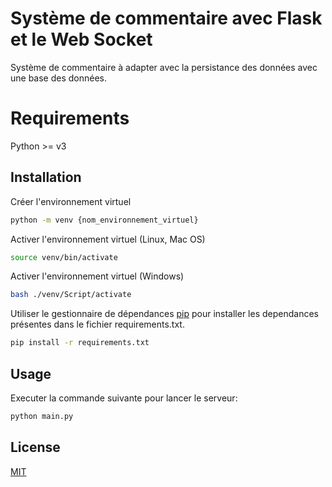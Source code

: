 # Système de commentaire avec Flask et le Web Socket

Système de commentaire à adapter avec la persistance des données avec une base des données.

# Requirements
Python >= v3

## Installation
Créer l'environnement virtuel

```bash
python -m venv {nom_environnement_virtuel}
```
Activer l'environnement virtuel (Linux, Mac OS)
```bash
source venv/bin/activate
```
Activer l'environnement virtuel (Windows)
```bash
bash ./venv/Script/activate
```

Utiliser le gestionnaire de dépendances [pip](https://pip.pypa.io/en/stable/) pour installer les dependances présentes dans le fichier requirements.txt.

```bash
pip install -r requirements.txt
```

## Usage

Executer la commande suivante pour lancer le serveur:

```bash
python main.py
```

## License

[MIT](https://choosealicense.com/licenses/mit/)
